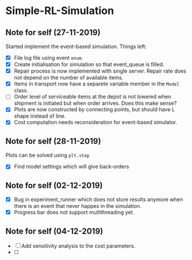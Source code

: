 # Simple-RL-Simulation

## Note for self (27-11-2019)

Started implement the event-based simulation. Things left:

- [x] File log file using event `enum`.
- [x] Create initialisation for simulation so that event_queue is filled.
- [x] Repair process is now implemented with single server. Repair rate does not depend on the number of available items.
- [x] Items in transport now have a separete variable member in the `Model` class.
- [ ] Order level of serviceable items at the depot is not lowered when shipment is initiated but when order arrives. Does this make sense?
- [x] Plots are now constructed by connecting points, but should have L shape instead of line.
- [x] Cost computation needs reconsideration for event-based simulator.

## Note for self (28-11-2019)

Plots can be solved using `plt.step`

- [x] Find model settings which will give back-orders

## Note for self (02-12-2019)

- [x] Bug in experiment_runner which does not store results anymore when there is an event that never happes in the simulation.
- [x] Progress bar does not support multithreading yet.

## Note for self (04-12-2019)

- [ ] Add sensitivity analysis to the cost parameters.
- [ ] 
